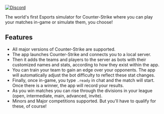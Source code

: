 [![Discord](https://img.shields.io/discord/1296858234853789826?style=for-the-badge&label=Join%20the%20Discord%20Server&link=https%3A%2F%2Fdiscord.gg%2FZaEwHfDD5N)](https://discord.gg/ZaEwHfDD5N)

The world's first Esports simulator for Counter-Strike where you can play your matches in-game or simulate them, you choose!

## Features

- All major versions of Counter-Strike are supported.
- The app launches Counter-Strike and connects you to a local server.
- Then it adds the teams and players to the server as bots with their customized names and stats, according to how they exist within the app.
- You can train your team to gain an edge over your opponents. The app will automatically adjust the bot difficulty to reflect these stat changes.
- Finally, once in-game, you type `.ready` in chat and the match will start. Once there is a winner, the app will record your results.
- As you win matches you can rise through the divisions in your league (open, intermediate, main, advanced, invite).
- Minors and Major competitions supported. But you'll have to qualify for these, of course!
